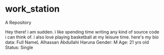 # work_station
A Repository

Hey there! i am sudden.
i like spending time writing any kind of source code i can think of.
i also love playing basketball at my leisure time.
here's my bio data:
  Full NameL Alhassan Abdullahi Haruna
  Gender: M
  Age: 21 yrs old
  Status: Single
  
